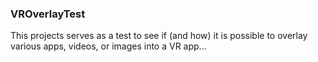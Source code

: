 ### VROverlayTest
This projects serves as a test to see if (and how) it is possible to overlay various apps, videos, or images into a VR app...
